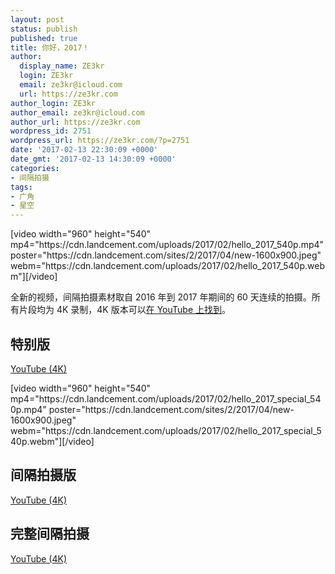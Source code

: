 ```yaml
---
layout: post
status: publish
published: true
title: 你好，2017！
author:
  display_name: ZE3kr
  login: ZE3kr
  email: ze3kr@icloud.com
  url: https://ze3kr.com
author_login: ZE3kr
author_email: ze3kr@icloud.com
author_url: https://ze3kr.com
wordpress_id: 2751
wordpress_url: https://ze3kr.com/?p=2751
date: '2017-02-13 22:30:09 +0000'
date_gmt: '2017-02-13 14:30:09 +0000'
categories:
- 间隔拍摄
tags:
- 广角
- 星空
---
```

<p>[video width="960" height="540" mp4="https://cdn.landcement.com/uploads/2017/02/hello_2017_540p.mp4" poster="https://cdn.landcement.com/sites/2/2017/04/new-1600x900.jpeg" webm="https://cdn.landcement.com/uploads/2017/02/hello_2017_540p.webm"][/video]</p>
<p>全新的视频，间隔拍摄素材取自 2016 年到 2017 年期间的 60 天连续的拍摄。所有片段均为 4K 录制，4K 版本可以<a href="https://www.youtube.com/watch?v=Amb6K1vZzvI" target="_blank">在 YouTube 上找到</a>。</p>
<p><!--more--></p>
<h2>特别版</h2>
<p><a href="https://www.youtube.com/watch?v=NMXXbJW13mY" target="_blank">YouTube (4K)</a></p>
<p>[video width="960" height="540" mp4="https://cdn.landcement.com/uploads/2017/02/hello_2017_special_540p.mp4" poster="https://cdn.landcement.com/sites/2/2017/04/new-1600x900.jpeg" webm="https://cdn.landcement.com/uploads/2017/02/hello_2017_special_540p.webm"][/video]</p>
<h2>间隔拍摄版</h2>
<p><a href="https://www.youtube.com/watch?v=o8i5HhlQw9Q" target="_blank">YouTube (4K)</a></p>
<h2>完整间隔拍摄</h2>
<p><a href="https://www.youtube.com/watch?v=Lvx-ZwK20xc" target="_blank">YouTube (4K)</a></p>
